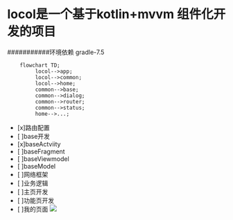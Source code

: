 # locol是一个基于kotlin+mvvm 组件化开发的项目
###########环境依赖
gradle-7.5

```mermaid
	flowchart TD;
	     locol-->app;
	     locol-->common;
	     locol-->home;
	     common-->base;
	     common-->dialog;
	     common-->router;
	     common-->status;
	     home-->...;
```




- [x]路由配置
- [ ]base开发
- [x]baseActviity
- [ ]baseFragment
- [ ]baseViewmodel
- [ ]baseModel
- [ ]网络框架
- [ ]业务逻辑
- [ ]主页开发
- [ ]功能页开发
- [ ]我的页面
[![](https://jitpack.io/v/Ein-xinlong/locol.svg)](https://jitpack.io/#Ein-xinlong/locol)
